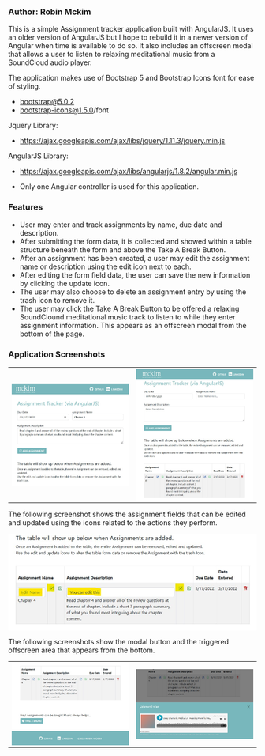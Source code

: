 ### Author: Robin Mckim

This is a simple Assignment tracker application built with AngularJS. It uses an older version of AngularJS but I hope to rebuild it in a newer version of Angular when time is available to do so. It also includes an offscreen modal that allows a user to listen to relaxing meditational music from a SoundCloud audio player.

The application makes use of Bootstrap 5 and Bootstrap Icons font for ease of styling.

- bootstrap@5.0.2
- bootstrap-icons@1.5.0/font

Jquery Library:

- https://ajax.googleapis.com/ajax/libs/jquery/1.11.3/jquery.min.js

AngularJS Library:

- https://ajax.googleapis.com/ajax/libs/angularjs/1.8.2/angular.min.js

- Only one Angular controller is used for this application.

### Features

- User may enter and track assignments by name, due date and description.
- After submitting the form data, it is collected and showed within a table structure beneath the form and above the Take A Break Button.
- After an assignment has been created, a user may edit the assignment name or description using the edit icon next to each.
- After editing the form field data, the user can save the new information by clicking the update icon.
- The user may also choose to delete an assignment entry by using the trash icon to remove it.
- The user may click the Take A Break Button to be offered a relaxing SoundClound meditational music track to listen to while they enter assignment information. This appears as an offscreen modal from the bottom of the page.

### Application Screenshots

<table align="center"> 
  <tr>
    <td>
      <img align="center" title="Adding an Assignment" width = "450px" 
           src="./assets/screen1.jpg" alt="Screenshot Demo" />
    </td>
    <td>
      <img align="center" title="Assignment appears in table" width = "450px" 
           src="./assets/screen2.jpg" alt="Screenshot Demo" />
    </td>
  </tr>
</table>

The following screenshot shows the assignment fields that can be edited and updated using the icons related to the actions they perform.

<img align="center" title="Edit/Update an Assignment" width = "900px" 
    src="./assets/screen5.jpg" alt="Screenshot Demo" />

The following screenshots show the modal button and the triggered offscreen area that appears from the bottom.

<table align="center"> 
  <tr>
    <td>
      <img align="center" title="Table, modal button, and footer" width = "450px" 
           src="./assets/screen3.jpg" alt="Screenshot Demo" />
    </td>
    <td>
      <img align="center" title="Offscreen (bottom) With SoundCloud Audio" width = "450px" 
           src="./assets/screen4.jpg" alt="Screenshot Demo" />
    </td>
  </tr>
</table>
